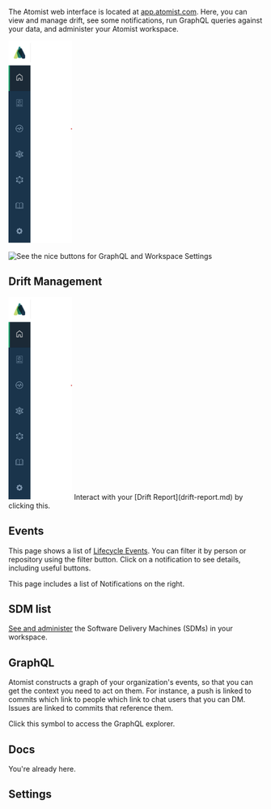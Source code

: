 
The Atomist web interface is located at [app.atomist.com](https://app.atomist.com). Here,
you can view and manage drift, see some notifications, run GraphQL queries against your data, and administer your
Atomist workspace.



<!-- TODO update this image. And make this page have all the sections. -->
<img src="img/leftnav.jpg" height=400px clip-path="inset(px,0px,0px,0px)" />

![See the nice buttons for GraphQL and Workspace Settings](img/dashboard-overview.png)

## Drift Management

<img src="img/leftnav.jpg" height=400px clip-path="inset(66px,0px,0px,0px)" />

<!-- TODO picture of drift report symbol --> Interact with your [Drift Report](drift-report.md) by clicking this.

## Events

<!-- TODO: event symbol -->

This page shows a list of [Lifecycle Events](lifecycle.md). You can filter it by person or repository using the filter button. Click on a notification to see details, including useful buttons.

This page includes a list of Notifications on the right.

## SDM list

<!-- SDM list symbol -->

[See and administer](sdm-list.md) the Software Delivery Machines (SDMs) in your workspace.

## GraphQL

Atomist constructs a graph of your organization's events, so that you can get the context you need to act on them. For instance, a push is linked to commits which link to people which link to chat users that you can DM. Issues are linked to commits that reference them. 
 
<!-- TODO graphql symbol --> Click this symbol to access the GraphQL explorer.

## Docs
<!-- TODO docs symbol -->
You're already here.

## Settings

<!-- TODO where are these now? -->
